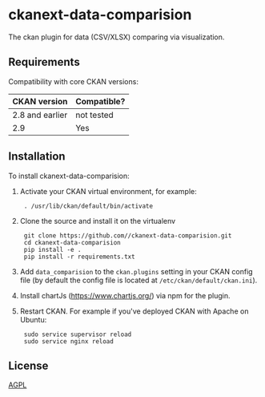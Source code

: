 # ckanext-data-comparision

The ckan plugin for data (CSV/XLSX) comparing via visualization. 


## Requirements


Compatibility with core CKAN versions:

| CKAN version    | Compatible?   |
| --------------- | ------------- |
| 2.8 and earlier | not tested    |
| 2.9             | Yes    |



## Installation

To install ckanext-data-comparision:

1. Activate your CKAN virtual environment, for example:

        . /usr/lib/ckan/default/bin/activate

2. Clone the source and install it on the virtualenv

        git clone https://github.com//ckanext-data-comparision.git
        cd ckanext-data-comparision
        pip install -e .
        pip install -r requirements.txt

3. Add `data_comparision` to the `ckan.plugins` setting in your CKAN
   config file (by default the config file is located at
   `/etc/ckan/default/ckan.ini`).

4. Install chartJs (https://www.chartjs.org/) via npm for the plugin.

5. Restart CKAN. For example if you've deployed CKAN with Apache on Ubuntu:

        sudo service supervisor reload
        sudo service nginx reload

## License

[AGPL](https://www.gnu.org/licenses/agpl-3.0.en.html)
